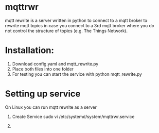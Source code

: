 # mqttrwr
mqtt rewrite is a server written in python to connect to a mqtt broker to rewrite mqtt topics in case you connect to a 3rd mqtt broker where you do not control the structure of topics (e.g. The Things Network). 

# Installation:
1. Download config.yaml and mqtt_rewrite.py
2. Place both files into one folder
3. For testing you can start the service with python mqtt_rewrite.py

# Setting up service 

On Linux you can run mqtt rewrite as a server 

1. Create Service
sudo vi /etc/systemd/system/mqttrwr.service

2.
